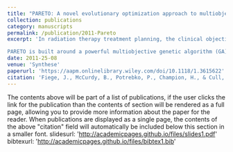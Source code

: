 ```yaml
---
title: "PARETO: A novel evolutionary optimization approach to multiobjective IMRT planning"
collection: publications
category: manuscripts
permalink: /publication/2011-Pareto
excerpt: 'In radiation therapy treatment planning, the clinical objectives of uniform high dose to the planning target volume (PTV) and low dose to the organs-at-risk (OARs) are invariably in conflict, often requiring compromises to be made between them when selecting the best treatment plan for a particular patient. In this work, the authors introduce Pareto-Aware Radiotherapy Evolutionary Treatment Optimization (pareto), a multiobjective optimization tool to solve for beam angles and fluence patterns in intensity-modulated radiation therapy (IMRT) treatment planning.

PARETO is built around a powerful multiobjective genetic algorithm (GA), which allows us to treat the problem of IMRT treatment plan optimization as a combined monolithic problem, where all beam fluence and angle parameters are treated equally during the optimization. We have employed a simple parameterized beam fluence representation with a realistic dose calculation approach, incorporating patient scatter effects, to demonstrate feasibility of the proposed approach on two phantoms. The first phantom is a simple cylindrical phantom containing a target surrounded by three OARs, while the second phantom is more complex and represents a paraspinal patient.'
date: 2011-25-08
venue: 'Synthese'
paperurl: 'https://aapm.onlinelibrary.wiley.com/doi/10.1118/1.3615622'
citation: 'Fiege, J., McCurdy, B., Potrebko, P., Champion, H., & Cull, A. (2011). PARETO: A Novel Evolutionary Optimization Approach to Multiobjective IMRT planning. Medical Physics, 38(9), 5217-5229'
---
```

The contents above will be part of a list of publications, if the user clicks the link for the publication than the contents of section will be rendered as a full page, allowing you to provide more information about the paper for the reader. When publications are displayed as a single page, the contents of the above "citation" field will automatically be included below this section in a smaller font.
slidesurl: 'http://academicpages.github.io/files/slides1.pdf'
bibtexurl: 'http://academicpages.github.io/files/bibtex1.bib'
